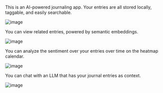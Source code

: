 This is an AI-powered journaling app. Your entries are all stored locally, taggable, and easily searchable.

![image](https://github.com/user-attachments/assets/39e27da9-466a-4e2c-a1e6-726a92a533b4)

You can view related entries, powered by semantic embeddings.

![image](https://github.com/user-attachments/assets/e0d988f0-4bd0-4317-819e-dc19c455fc15)

You can analyze the sentiment over your entries over time on the heatmap calendar.

![image](https://github.com/user-attachments/assets/c5db7b6a-e5bd-46a6-8cd9-389dd3548044)

You can chat with an LLM that has your journal entries as context.

![image](https://github.com/user-attachments/assets/f969daaa-438c-4e0a-b8ef-ca4ce8924b1d)
